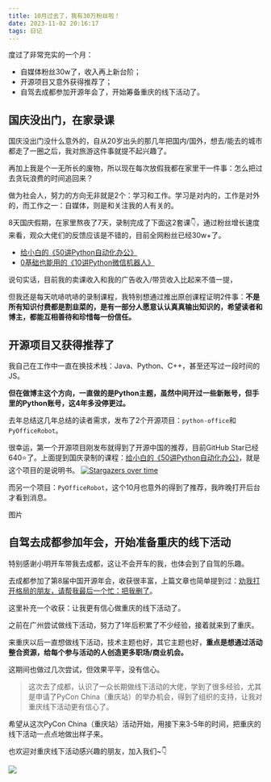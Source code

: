 ```yaml
---
title: 10月过去了，我有30万粉丝啦！
date: 2023-11-02 20:16:17
tags: 日记
---
```


度过了非常充实的一个月：
- 自媒体粉丝30w了，收入再上新台阶；
- 开源项目又意外获得推荐了；
- 自驾去成都参加开源年会了，开始筹备重庆的线下活动了。

## 国庆没出门，在家录课

国庆没出门没什么意外的，自从20岁出头的那几年把国内/国外，想去/能去的城市都走了一圈之后，我对旅游这件事就提不起兴趣了。

再加上我是个一无所长的废物，所以现在每次放假我都在家里干一件事：怎么把过去贪玩浪费的时间追回来？

做为社会人，努力的方向无非就是2个：学习和工作。学习是对内的，工作是对外的，而工作之一：自媒体，则是和关注我的人有关的。

8天国庆假期，在家里熬夜了7天，录制完成了下面这2套课👇，通过粉丝增长速度来看，观众大佬们的反馈应该是不错的，目前全网粉丝已经30w+了。

- [给小白的《50讲Python自动化办公》](https://mp.weixin.qq.com/s/tKlzVee4kmJk4dGfKvVnFQ)
- [0基础也能用的《10讲Python微信机器人》](https://mp.weixin.qq.com/s/2fZiSQPVtDJCz0fHtqrsVA)

说句实话，目前我的卖课收入和我的广告收入/带货收入比起来不值一提，

但我还是每天吭哧吭哧的录制课程，我特别想通过推出原创课程证明2件事：**不是所有知识付费都是割韭菜的，是有一部分人愿意认认真真输出知识的，希望读者和博主，都能互相善待和珍惜每一份信任。**

## 开源项目又获得推荐了

我自己在工作中一直在换技术栈：Java、Python、C++，甚至还写过一段时间的JS。

**但在做博主这个方向，一直做的是Python主题，虽然中间开过一些新账号，但手里的Python账号，这4年多没停更过。**

去年总结这几年总结的读者需求，发布了2个开源项目：``python-office``和``PyOfficeRobot``。

很幸运，第一个开源项目刚发布就得到了开源中国的推荐，目前GitHub Star已经 640⭐了。上面提到国庆录制的课程：[给小白的《50讲Python自动化办公》](https://mp.weixin.qq.com/s/tKlzVee4kmJk4dGfKvVnFQ)，就是这个项目的是说明书。
[![Stargazers over time](https://starchart.cc/CoderWanFeng/python-office.svg)](https://starchart.cc/CoderWanFeng/python-office)


而另一个项目：``PyOfficeRobot``，这个10月也意外的得到了推荐，我昨晚打开后台才看到消息。

图片

## 自驾去成都参加年会，开始准备重庆的线下活动

特别感谢小明开车带我去成都，这让不会开车的我，也体会到了自驾的乐趣。

去成都参加了第8届中国开源年会，收获很丰富，上篇文章也简单提到过：[劝我打开格局的朋友，请帮我最后一个忙：把我删了](https://mp.weixin.qq.com/s/KsJ5T8ynoKKDqVFWBU0xCA)。

这里补充一个收获：让我更有信心做重庆的线下活动了。

之前在广州尝试做线下活动，努力了1年后积累了不少经验，接着就来到了重庆。

来重庆以后一直想做线下活动，技术主题也好，其它主题也好，**重点是想通过活动整合资源，给每个参与活动的人创造更多职场/商业机会。**

这期间也做过几次尝试，但效果平平，没有信心。

> 这次去了成都，认识了一众长期做线下活动的大佬，学到了很多经验，尤其是申请了PyCon China（重庆站）的举办机会，得到了组织的支持，让我对重庆线下活动更有信心了。

希望从这次PyCon China（重庆站）活动开始，用接下来3-5年的时间，把重庆的线下活动一点点地做出样子来。

也欢迎对重庆线下活动感兴趣的朋友，加入我们~👇

![](https://python-office-1300615378.cos.ap-chongqing.myqcloud.com/shalong.jpg)
